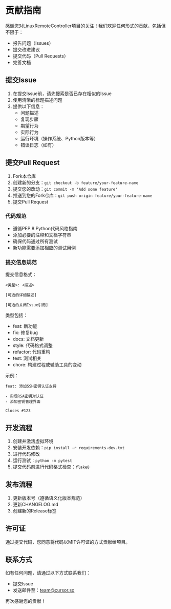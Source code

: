 # 贡献指南

感谢您对LinuxRemoteController项目的关注！我们欢迎任何形式的贡献，包括但不限于：

- 报告问题（Issues）
- 提交改进建议
- 提交代码（Pull Requests）
- 完善文档

## 提交Issue

1. 在提交Issue前，请先搜索是否已存在相似的Issue
2. 使用清晰的标题描述问题
3. 提供以下信息：
   - 问题描述
   - 复现步骤
   - 期望行为
   - 实际行为
   - 运行环境（操作系统、Python版本等）
   - 错误日志（如有）

## 提交Pull Request

1. Fork本仓库
2. 创建新的分支：`git checkout -b feature/your-feature-name`
3. 提交您的改动：`git commit -m 'Add some feature'`
4. 推送到您的Fork仓库：`git push origin feature/your-feature-name`
5. 提交Pull Request

### 代码规范

- 遵循PEP 8 Python代码风格指南
- 添加必要的注释和文档字符串
- 确保代码通过所有测试
- 新功能需要添加相应的测试用例

### 提交信息规范

提交信息格式：
```
<类型>: <描述>

[可选的详细描述]

[可选的关闭Issue引用]
```

类型包括：
- feat: 新功能
- fix: 修复bug
- docs: 文档更新
- style: 代码格式调整
- refactor: 代码重构
- test: 测试相关
- chore: 构建过程或辅助工具的变动

示例：
```
feat: 添加SSH密钥认证支持

- 实现RSA密钥对认证
- 添加密钥管理界面

Closes #123
```

## 开发流程

1. 创建并激活虚拟环境
2. 安装开发依赖：`pip install -r requirements-dev.txt`
3. 进行代码修改
4. 运行测试：`python -m pytest`
5. 提交代码前进行代码格式检查：`flake8`

## 发布流程

1. 更新版本号（遵循语义化版本规范）
2. 更新CHANGELOG.md
3. 创建新的Release标签

## 许可证

通过提交代码，您同意将代码以MIT许可证的方式贡献给项目。

## 联系方式

如有任何问题，请通过以下方式联系我们：

- 提交Issue
- 发送邮件至：team@cursor.so

再次感谢您的贡献！